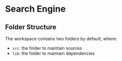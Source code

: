 # Search Engine

## Folder Structure

The workspace contains two folders by default, where:

- `src`: the folder to maintain sources
- `lib`: the folder to maintain dependencies
 
